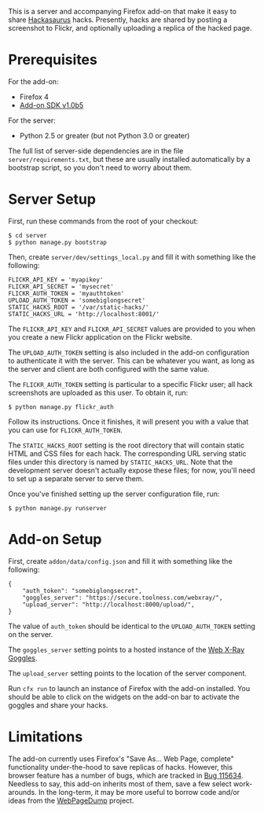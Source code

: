 This is a server and accompanying Firefox add-on that make it easy to share
[Hackasaurus][] hacks. Presently, hacks are shared by posting a screenshot to
Flickr, and optionally uploading a replica of the hacked page.

# Prerequisites

For the add-on:

* Firefox 4
* [Add-on SDK v1.0b5][addon-sdk]

For the server:

* Python 2.5 or greater (but not Python 3.0 or greater)

The full list of server-side dependencies are in the file
`server/requirements.txt`, but these are usually installed automatically by a
bootstrap script, so you don't need to worry about them.

# Server Setup

First, run these commands from the root of your checkout:

    $ cd server
    $ python manage.py bootstrap

Then, create `server/dev/settings_local.py` and fill it with something like
the following:

    FLICKR_API_KEY = 'myapikey'
    FLICKR_API_SECRET = 'mysecret'
    FLICKR_AUTH_TOKEN = 'myauthtoken'
    UPLOAD_AUTH_TOKEN = 'somebiglongsecret'
    STATIC_HACKS_ROOT = '/var/static-hacks/'
    STATIC_HACKS_URL = 'http://localhost:8001/'

The `FLICKR_API_KEY` and `FLICKR_API_SECRET` values are provided to you when
you create a new Flickr application on the Flickr website.

The `UPLOAD_AUTH_TOKEN` setting is also included in the add-on configuration
to authenticate it with the server. This can be whatever you want, as long as
the server and client are both configured with the same value.

The `FLICKR_AUTH_TOKEN` setting is particular to a specific Flickr user; all
hack screenshots are uploaded as this user. To obtain it, run:

    $ python manage.py flickr_auth

Follow its instructions. Once it finishes, it will present you with a value
that you can use for `FLICKR_AUTH_TOKEN`.

The `STATIC_HACKS_ROOT` setting is the root directory that will contain static
HTML and CSS files for each hack. The corresponding URL serving static files
under this directory is named by `STATIC_HACKS_URL`. Note that the development
server doesn't actually expose these files; for now, you'll need to set up a
separate server to serve them.

Once you've finished setting up the server configuration file, run:

    $ python manage.py runserver

# Add-on Setup

First, create `addon/data/config.json` and fill it with something like the
following:

    {
        "auth_token": "somebiglongsecret",
        "goggles_server": "https://secure.toolness.com/webxray/",
        "upload_server": "http://localhost:8000/upload/",
    }

The value of `auth_token` should be identical to the `UPLOAD_AUTH_TOKEN`
setting on the server.

The `goggles_server` setting points to a hosted instance of the
[Web X-Ray Goggles][webxray].

The `upload_server` setting points to the location of the server component.

Run `cfx run` to launch an instance of Firefox with the add-on installed. You
should be able to click on the widgets on the add-on bar to activate the
goggles and share your hacks.

# Limitations

The add-on currently uses Firefox's "Save As... Web Page, complete"
functionality under-the-hood to save replicas of hacks. However, this browser
feature has a number of bugs, which are tracked in [Bug 115634][]. Needless to
say, this add-on inherits most of them, save a few select work-arounds. In the
long-term, it may be more useful to borrow code and/or ideas from the
[WebPageDump][] project.

  [Hackasaurus]: http://hackasaurus.org
  [webxray]: https://github.com/hackasaurus/webxray
  [addon-sdk]: http://blog.mozilla.com/addons/2011/05/05/announcing-add-on-sdk-1-0b5/
  [Bug 115634]: https://bugzilla.mozilla.org/show_bug.cgi?id=115634
  [WebPageDump]: http://www.dbai.tuwien.ac.at/user/pollak/webpagedump/index.html
